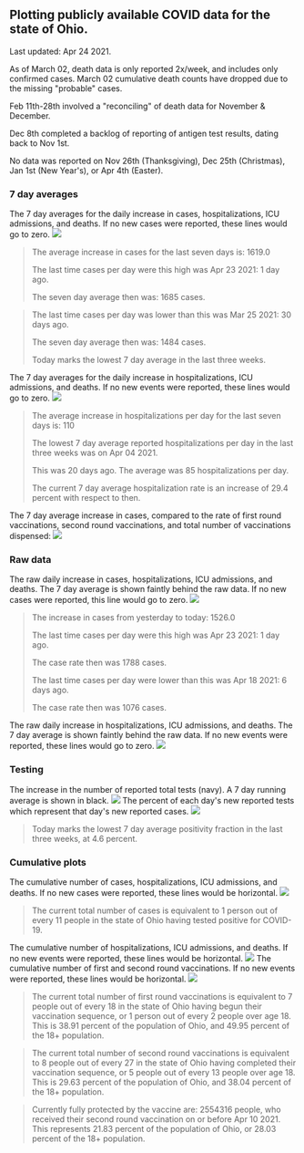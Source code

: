 ## Plotting publicly available COVID data for the state of Ohio. 

Last updated: Apr 24 2021. 

As of March 02, death data is only reported 2x/week, and includes only confirmed cases. March 02 cumulative death counts have dropped due to the missing "probable" cases.

Feb 11th-28th involved a "reconciling" of death data for November & December.

Dec 8th completed a backlog of reporting of antigen test results, dating back to Nov 1st.

No data was reported on Nov 26th (Thanksgiving), Dec 25th (Christmas), Jan 1st (New Year's), or Apr 4th (Easter).
### 7 day averages
The 7 day averages for the daily increase in cases, hospitalizations, ICU admissions, and deaths. If no new cases were reported, these lines would go to zero.
![](7dayaverage_cases.png)

>The average increase in cases for the last seven days is: 1619.0
>
>The last time cases per day were this high was Apr 23 2021: 1 day ago.
>
>The seven day average then was: 1685 cases.

>
>The last time cases per day was lower than this was Mar 25 2021: 30 days ago.
>
>The seven day average then was: 1484 cases.
>
>Today marks the lowest 7 day average in the last three weeks.

The 7 day averages for the daily increase in hospitalizations, ICU admissions, and deaths. If no new events were reported, these lines would go to zero.
![](7dayaverage_hospital.png)

>The average increase in hospitalizations per day for the last seven days is: 110
>
>The lowest 7 day average reported hospitalizations per day in the last three weeks was on Apr 04 2021.
>
>This was 20 days ago. The average was 85 hospitalizations per day.
>
>The current 7 day average hospitalization rate is an increase of 29.4 percent with respect to then.

The 7 day average increase in cases, compared to the rate of first round vaccinations, second round vaccinations, and total number of vaccinations dispensed:
![](DailyVaccinationsCases.png)

### Raw data
The raw daily increase in cases, hospitalizations, ICU admissions, and deaths. The 7 day average is shown faintly behind the raw data. If no new cases were reported, this line would go to zero.
![](DailyCases.png)

>The increase in cases from yesterday to today: 1526.0 
>
>The last time cases per day were this high was Apr 23 2021: 1 day ago. 
>
>The case rate then was 1788 cases.
>
>The last time cases per day were lower than this was Apr 18 2021: 6 days ago. 
>
>The case rate then was 1076 cases.

The raw daily increase in hospitalizations, ICU admissions, and deaths. The 7 day average is shown faintly behind the raw data. If no new events were reported, these lines would go to zero.
![](DailyHospitalizations.png)

### Testing

The increase in the number of reported total tests (navy). A 7 day running average is shown in black.
![](DailyTests.png)
The percent of each day's new reported tests which represent that day's new reported cases.
![](percentpositive_tests.png)

>Today marks the lowest 7 day average positivity fraction in the last three weeks, at 4.6 percent.

### Cumulative plots
The cumulative number of cases, hospitalizations, ICU admissions, and deaths. If no new cases were reported, these lines would be horizontal.
![](Cases.png)

>The current total number of cases is equivalent to 1 person out of every 11 people in the state of Ohio having tested positive for COVID-19.

The cumulative number of hospitalizations, ICU admissions, and deaths. If no new events were reported, these lines would be horizontal.
![](Hospitalizations.png)
The cumulative number of first and second round vaccinations. If no new events were reported, these lines would be horizontal.
![](Vaccinations.png)

>The current total number of first round vaccinations is equivalent to 7 people out of every 18 in the state of Ohio having begun their vaccination sequence, or 1 person out of every 2 people over age 18.
>This is 38.91 percent of the population of Ohio, and 49.95 percent of the 18+ population.

>The current total number of second round vaccinations is equivalent to 8 people out of every 27 in the state of Ohio having completed their vaccination sequence, or 5 people out of every 13 people over age 18. 
>This is 29.63 percent of the population of Ohio, and 38.04 percent of the 18+ population.

>Currently fully protected by the vaccine are: 2554316 people, who received their second round vaccination on or before Apr 10 2021.
>This represents 21.83 percent of the population of Ohio, or 28.03 percent of the 18+ population.

